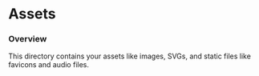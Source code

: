# Assets

### Overview
This directory contains your assets like images, SVGs, and static files 
like favicons and audio files.